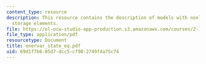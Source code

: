 ```yaml
---
content_type: resource
description: This resource contains the description of models with nonlinear energy
  storage elements.
file: https://ol-ocw-studio-app-production.s3.amazonaws.com/courses/2-141-modeling-and-simulation-of-dynamic-systems-fall-2006/69d1f7b605d7dcc5cf902749f4a75c74_enervar_state_eq.pdf
file_type: application/pdf
resourcetype: Document
title: enervar_state_eq.pdf
uid: 69d1f7b6-05d7-dcc5-cf90-2749f4a75c74
---
```

